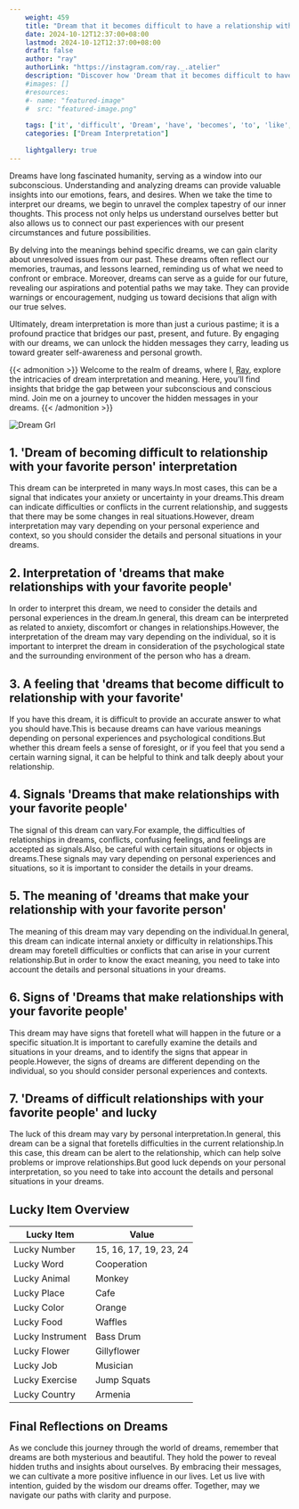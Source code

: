 ```yaml
---
    weight: 459
    title: "Dream that it becomes difficult to have a relationship with someone you like"  # Assuming 'title' column exists
    date: 2024-10-12T12:37:00+08:00
    lastmod: 2024-10-12T12:37:00+08:00
    draft: false
    author: "ray"
    authorLink: "https://instagram.com/ray._.atelier"
    description: "Discover how 'Dream that it becomes difficult to have a relationship with someone you like' can interpret your future and uncover its significant meanings in your life."
    #images: []
    #resources:
    #- name: "featured-image"
    #  src: "featured-image.png"
    
    tags: ['it', 'difficult', 'Dream', 'have', 'becomes', 'to', 'like', 'someone', 'that', 'you', 'relationship']
    categories: ["Dream Interpretation"]
    
    lightgallery: true
---
```

    
Dreams have long fascinated humanity, serving as a window into our subconscious. Understanding and analyzing dreams can provide valuable insights into our emotions, fears, and desires. When we take the time to interpret our dreams, we begin to unravel the complex tapestry of our inner thoughts. This process not only helps us understand ourselves better but also allows us to connect our past experiences with our present circumstances and future possibilities.

By delving into the meanings behind specific dreams, we can gain clarity about unresolved issues from our past. These dreams often reflect our memories, traumas, and lessons learned, reminding us of what we need to confront or embrace. Moreover, dreams can serve as a guide for our future, revealing our aspirations and potential paths we may take. They can provide warnings or encouragement, nudging us toward decisions that align with our true selves.

Ultimately, dream interpretation is more than just a curious pastime; it is a profound practice that bridges our past, present, and future. By engaging with our dreams, we can unlock the hidden messages they carry, leading us toward greater self-awareness and personal growth.

{{< admonition >}}
Welcome to the realm of dreams, where I, [Ray](https://instagram.com/ray._.atelier), explore the intricacies of dream interpretation and meaning. Here, you’ll find insights that bridge the gap between your subconscious and conscious mind. Join me on a journey to uncover the hidden messages in your dreams.
{{< /admonition >}}

![Dream Grl](https://cdn.pixabay.com/photo/2017/11/02/03/35/gothic-2910057_1280.jpg "Dream Grl")

## 1. 'Dream of becoming difficult to relationship with your favorite person' interpretation
This dream can be interpreted in many ways.In most cases, this can be a signal that indicates your anxiety or uncertainty in your dreams.This dream can indicate difficulties or conflicts in the current relationship, and suggests that there may be some changes in real situations.However, dream interpretation may vary depending on your personal experience and context, so you should consider the details and personal situations in your dreams.

## 2. Interpretation of 'dreams that make relationships with your favorite people'
In order to interpret this dream, we need to consider the details and personal experiences in the dream.In general, this dream can be interpreted as related to anxiety, discomfort or changes in relationships.However, the interpretation of the dream may vary depending on the individual, so it is important to interpret the dream in consideration of the psychological state and the surrounding environment of the person who has a dream.

## 3. A feeling that 'dreams that become difficult to relationship with your favorite'
If you have this dream, it is difficult to provide an accurate answer to what you should have.This is because dreams can have various meanings depending on personal experiences and psychological conditions.But whether this dream feels a sense of foresight, or if you feel that you send a certain warning signal, it can be helpful to think and talk deeply about your relationship.

## 4. Signals 'Dreams that make relationships with your favorite people'
The signal of this dream can vary.For example, the difficulties of relationships in dreams, conflicts, confusing feelings, and feelings are accepted as signals.Also, be careful with certain situations or objects in dreams.These signals may vary depending on personal experiences and situations, so it is important to consider the details in your dreams.

## 5. The meaning of 'dreams that make your relationship with your favorite person'
The meaning of this dream may vary depending on the individual.In general, this dream can indicate internal anxiety or difficulty in relationships.This dream may foretell difficulties or conflicts that can arise in your current relationship.But in order to know the exact meaning, you need to take into account the details and personal situations in your dreams.

## 6. Signs of 'Dreams that make relationships with your favorite people'
This dream may have signs that foretell what will happen in the future or a specific situation.It is important to carefully examine the details and situations in your dreams, and to identify the signs that appear in people.However, the signs of dreams are different depending on the individual, so you should consider personal experiences and contexts.

## 7. 'Dreams of difficult relationships with your favorite people' and lucky
The luck of this dream may vary by personal interpretation.In general, this dream can be a signal that foretells difficulties in the current relationship.In this case, this dream can be alert to the relationship, which can help solve problems or improve relationships.But good luck depends on your personal interpretation, so you need to take into account the details and personal situations in your dreams.

## Lucky Item Overview
| Lucky Item          | Value              |
|---------------|--------------------|
| Lucky Number        | 15, 16, 17, 19, 23, 24  |
| Lucky Word          | Cooperation |
| Lucky Animal        | Monkey |
| Lucky Place         | Cafe     |
| Lucky Color         | Orange     |
| Lucky Food          | Waffles      |
| Lucky Instrument    | Bass Drum |
| Lucky Flower        | Gillyflower    |
| Lucky Job           | Musician       |
| Lucky Exercise      | Jump Squats  |
| Lucky Country       | Armenia    |


##  Final Reflections on Dreams

As we conclude this journey through the world of dreams, remember that dreams are both mysterious and beautiful. They hold the power to reveal hidden truths and insights about ourselves. By embracing their messages, we can cultivate a more positive influence in our lives. Let us live with intention, guided by the wisdom our dreams offer. Together, may we navigate our paths with clarity and purpose.
